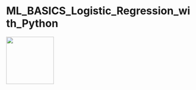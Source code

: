 # ML_BASICS_Logistic_Regression_with_Python


<img src="https://render.githubusercontent.com/render/math?math=z=\frac{1}{1+{e{^-z}}}" width="128" height="128">
